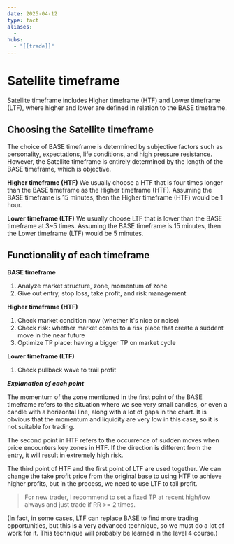 ```yaml
---
date: 2025-04-12
type: fact
aliases:
  -
hubs:
  - "[[trade]]"
---
```


# Satellite timeframe

Satellite timeframe includes Higher timeframe (HTF) and Lower timeframe (LTF), where higher and lower are defined in relation to the BASE timeframe.


## Choosing the Satellite timeframe

The choice of BASE timeframe is determined by subjective factors such as personality, expectations, life conditions, and high pressure resistance. However, the Satellite timeframe is entirely determined by the length of the BASE timeframe, which is objective.

**Higher timeframe (HTF)**
We usually choose a HTF that is four times longer than the BASE timeframe as the Higher timeframe (HTF). Assuming the BASE timeframe is 15 minutes, then the Higher timeframe (HTF) would be 1 hour.

**Lower timeframe (LTF)**
We usually choose LTF that is lower than the BASE timeframe at 3~5 times. Assuming the BASE timeframe is 15 minutes, then the Lower timeframe (LTF) would be 5 minutes.


## Functionality of each timeframe

**BASE timeframe**
1. Analyze market structure, zone, momentum of zone
2. Give out entry, stop loss, take profit, and risk management

**Higher timeframe (HTF)**
1. Check market condition now (whether it's nice or noise)
2. Check risk: whether market comes to a risk place that create a suddent move in the near future
3. Optimize TP place: having a bigger TP on market cycle

**Lower timeframe (LTF)**
1. Check pullback wave to trail profit


***Explanation of each point***

The momentum of the zone mentioned in the first point of the BASE timeframe refers to the situation where we see very small candles, or even a candle with a horizontal line, along with a lot of gaps in the chart. It is obvious that the momentum and liquidity are very low in this case, so it is not suitable for trading.

The second point in HTF refers to the occurrence of sudden moves when price encounters key zones in HTF. If the direction is different from the entry, it will result in extremely high risk.

The third point of HTF and the first point of LTF are used together. We can change the take profit price from the original base to using HTF to achieve higher profits, but in the process, we need to use LTF to tail profit.

> For new trader, I recommend to set a fixed TP at recent high/low always and just trade if RR >= 2 times.

(In fact, in some cases, LTF can replace BASE to find more trading opportunities, but this is a very advanced technique, so we must do a lot of work for it. This technique will probably be learned in the level 4 course.)
